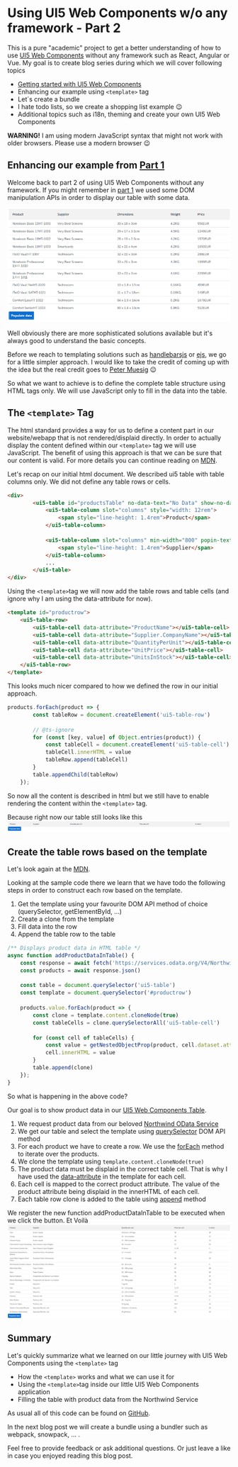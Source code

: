 # Using UI5 Web Components w/o any framework - Part 2

This is a pure "academic" project to get a better understanding of how to use [UI5 Web Components](https://sap.github.io/ui5-webcomponents/) without any framework such as React, Angular or Vue.
My goal is to create blog series during which we will cover following topics

* [Getting started with UI5 Web Components](https://blogs.sap.com/2020/12/30/using-ui5-web-components-without-any-framework/)
* Enhancing our example using `<template>` tag
* Let´s create a bundle
* I hate todo lists, so we create a shopping list example :wink:
* Additional topics such as i18n, theming and create your own UI5 Web Components

 __WARNING!__
I am using modern JavaScript syntax that might not work with older browsers. Please use a modern browser :wink:

## Enhancing our example from [Part 1](../../part-1/ui5-webcomponents-wo-frk/readme.md)

Welcome back to part 2 of using UI5 Web Components without any framework.
If you might remember in [part 1](https://blogs.sap.com/2020/12/30/using-ui5-web-components-without-any-framework/) we used some DOM manipulation APIs in order to display our table with some data.

![ui5-table-with-data](./images/1-ui5-table-with-data.png)

Well obviously there are more sophisticated solutions available but it's always good to understand the basic concepts.

Before we reach to templating solutions such as [handlebarsjs](https://handlebarsjs.com) or [ejs](https://ejs.co), we go for a little simpler approach. I would like to take the credit of coming up with the idea but the real credit goes to [Peter Muesig](https://github.com/petermuessig) :wink:

So what we want to achieve is to define the complete table structure using HTML tags only. We will use JavaScript only to fill in the data into the table.

## The `<template>` Tag

The html standard provides a way for us to define a content part in our website/webapp that is not rendered/displaid directly. In order to actually display the content defined within our `<template>` tag we will use JavaScript. The benefit of using this approach is that we can be sure that our content is valid. For more details you can continue reading on [MDN](https://developer.mozilla.org/en-US/docs/Web/HTML/Element/template).

Let's recap on our initial html document. We described ui5 table with table columns only. We did not define any table rows or cells.

```html
<div>
        <ui5-table id="productsTable" no-data-text="No Data" show-no-data>
            <ui5-table-column slot="columns" style="width: 12rem">
                <span style="line-height: 1.4rem">Product</span>
            </ui5-table-column>

            <ui5-table-column slot="columns" min-width="800" popin-text="Supplier">
                <span style="line-height: 1.4rem">Supplier</span>
            </ui5-table-column>
            ...
        </ui5-table>
</div>    
```

Using the `<template>`tag we will now add the table rows and table cells (and ignore why I am using the data-attribute for now).

```html
<template id="productrow">
    <ui5-table-row>
        <ui5-table-cell data-attribute="ProductName"></ui5-table-cell>
        <ui5-table-cell data-attribute="Supplier.CompanyName"></ui5-table-cell>
        <ui5-table-cell data-attribute="QuantityPerUnit"></ui5-table-cell>
        <ui5-table-cell data-attribute="UnitPrice"></ui5-table-cell>
        <ui5-table-cell data-attribute="UnitsInStock"></ui5-table-cell>
    </ui5-table-row>
</template>
```

This looks much nicer compared to how we defined the row in our initial approach.
```js
products.forEach(product => {
        const tableRow = document.createElement('ui5-table-row')

        // @ts-ignore
        for (const [key, value] of Object.entries(product)) {
            const tableCell = document.createElement('ui5-table-cell')
            tableCell.innerHTML = value
            tableRow.append(tableCell)
        }
        table.appendChild(tableRow)
    });
```

So now all the content is described in html but we still have to enable rendering the content within the `<template>` tag.

Because right now our table still looks like this
![ui5-table-without-data](./images/2-ui5-table-without-data.png)


## Create the table rows based on the template

Let's look again at the [MDN](https://developer.mozilla.org/en-US/docs/Web/HTML/Element/template).

Looking at the sample code there we learn that we have todo the following steps in order to construct each row based on the template.

1. Get the template using your favourite DOM API method of choice (querySelector, getElementById, ...)
2. Create a clone from the template
3. Fill data into the row
4. Append the table row to the table

```js
/** Displays product data in HTML table */
async function addProductDataInTable() {
    const response = await fetch('https://services.odata.org/V4/Northwind/Northwind.svc/Products?$expand=Supplier')
    const products = await response.json()

    const table = document.querySelector('ui5-table')
    const template = document.querySelector('#productrow')

    products.value.forEach(product => {
        const clone = template.content.cloneNode(true)
        const tableCells = clone.querySelectorAll('ui5-table-cell')

        for (const cell of tableCells) {
            const value = getNestedObjectProp(product, cell.dataset.attribute)
            cell.innerHTML = value
        }
        table.append(clone)
    });
}
```

So what is happening in the above code?

Our goal is to show product data in our [UI5 Web Components Table](https://sap.github.io/ui5-webcomponents/playground/components/Table/).
1. We request product data from our beloved [Northwind OData Service](https://services.odata.org/V4/Northwind/Northwind.svc)
2. We get our table and select the template using [querySelector](https://developer.mozilla.org/en-US/docs/Web/API/Document/querySelector) DOM API method
3. For each product we have to create a row. We use the [forEach](https://developer.mozilla.org/en-US/docs/Web/API/NodeList/forEach) method to iterate over the products.
4. We clone the template using `template.content.cloneNode(true)`
5. The product data must be displaid in the correct table cell. That is why I have used the [data-attribute](https://developer.mozilla.org/en-US/docs/Learn/HTML/Howto/Use_data_attributes) in the template for each cell.
6. Each cell is mapped to the correct product attribute. The value of the product attribute being displaid in the innerHTML of each cell.
7. Each table row clone is added to the table using [append](https://developer.mozilla.org/en-US/docs/Web/API/ParentNode/append) method

We register the new function addProductDataInTable to be executed when we click the button.
Et Voilà
![ui5-table-with-odata](./images/3-ui5-table-with-odata.png)

## Summary

Let's quickly summarize what we learned on our little journey with UI5 Web Components using the `<template>` tag
* How the `<template>` works and what we can use it for
* Using the `<template>`tag inside our little UI5 Web Components application
* Filling the table with product data from the Northwind Service

As usual all of this code can be found on [GitHub](https://github.com/christianp86/ui5-webcomponents-pure-js).

In the next blog post we will create a bundle using a bundler such as webpack, snowpack, ... .

Feel free to provide feedback or ask additional questions. Or just leave a like in case you enjoyed reading this blog post.